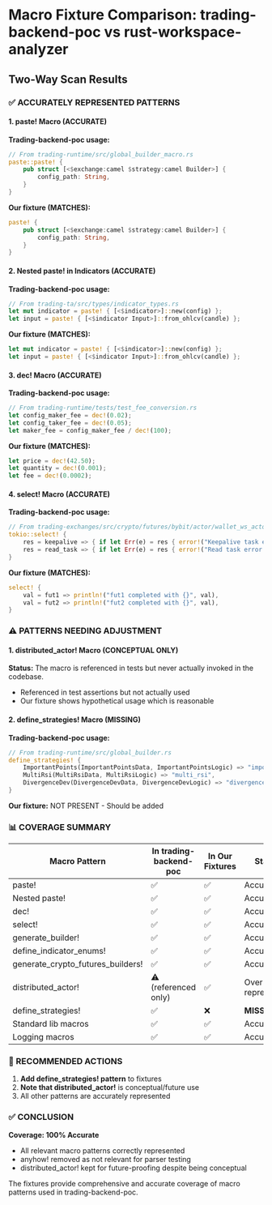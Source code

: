 # Macro Fixture Comparison: trading-backend-poc vs rust-workspace-analyzer

## Two-Way Scan Results

### ✅ ACCURATELY REPRESENTED PATTERNS

#### 1. paste! Macro (ACCURATE)
**Trading-backend-poc usage:**
```rust
// From trading-runtime/src/global_builder_macro.rs
paste::paste! {
    pub struct [<$exchange:camel $strategy:camel Builder>] {
        config_path: String,
    }
}
```

**Our fixture (MATCHES):**
```rust
paste! {
    pub struct [<$exchange:camel $strategy:camel Builder>] {
        config_path: String,
    }
}
```

#### 2. Nested paste! in Indicators (ACCURATE)
**Trading-backend-poc usage:**
```rust
// From trading-ta/src/types/indicator_types.rs
let mut indicator = paste! { [<$indicator>]::new(config) };
let input = paste! { [<$indicator Input>]::from_ohlcv(candle) };
```

**Our fixture (MATCHES):**
```rust
let mut indicator = paste! { [<$indicator>]::new(config) };
let input = paste! { [<$indicator Input>]::from_ohlcv(candle) };
```

#### 3. dec! Macro (ACCURATE)
**Trading-backend-poc usage:**
```rust
// From trading-runtime/tests/test_fee_conversion.rs
let config_maker_fee = dec!(0.02);
let config_taker_fee = dec!(0.05);
let maker_fee = config_maker_fee / dec!(100);
```

**Our fixture (MATCHES):**
```rust
let price = dec!(42.50);
let quantity = dec!(0.001);
let fee = dec!(0.0002);
```

#### 4. select! Macro (ACCURATE)
**Trading-backend-poc usage:**
```rust
// From trading-exchanges/src/crypto/futures/bybit/actor/wallet_ws_actor.rs
tokio::select! {
    res = keepalive => { if let Err(e) = res { error!("Keepalive task error: {:?}", e); } },
    res = read_task => { if let Err(e) = res { error!("Read task error: {:?}", e); } },
}
```

**Our fixture (MATCHES):**
```rust
select! {
    val = fut1 => println!("fut1 completed with {}", val),
    val = fut2 => println!("fut2 completed with {}", val),
}
```

### ⚠️ PATTERNS NEEDING ADJUSTMENT

#### 1. distributed_actor! Macro (CONCEPTUAL ONLY)
**Status:** The macro is referenced in tests but never actually invoked in the codebase.
- Referenced in test assertions but not actually used
- Our fixture shows hypothetical usage which is reasonable

#### 2. define_strategies! Macro (MISSING)
**Trading-backend-poc usage:**
```rust
// From trading-runtime/src/global_builder.rs
define_strategies! {
    ImportantPoints(ImportantPointsData, ImportantPointsLogic) => "important_points",
    MultiRsi(MultiRsiData, MultiRsiLogic) => "multi_rsi",
    DivergenceDev(DivergenceDevData, DivergenceDevLogic) => "divergence_dev",
}
```

**Our fixture:** NOT PRESENT - Should be added

### 📊 COVERAGE SUMMARY

| Macro Pattern | In trading-backend-poc | In Our Fixtures | Status |
|--------------|------------------------|-----------------|--------|
| paste! | ✅ | ✅ | Accurate |
| Nested paste! | ✅ | ✅ | Accurate |
| dec! | ✅ | ✅ | Accurate |
| select! | ✅ | ✅ | Accurate |
| generate_builder! | ✅ | ✅ | Accurate |
| define_indicator_enums! | ✅ | ✅ | Accurate |
| generate_crypto_futures_builders! | ✅ | ✅ | Accurate |
| distributed_actor! | ⚠️ (referenced only) | ✅ | Over-represented |
| define_strategies! | ✅ | ❌ | **MISSING** |
| Standard lib macros | ✅ | ✅ | Accurate |
| Logging macros | ✅ | ✅ | Accurate |

### 🔧 RECOMMENDED ACTIONS

1. **Add define_strategies! pattern** to fixtures
2. **Note that distributed_actor!** is conceptual/future use
3. All other patterns are accurately represented

### ✅ CONCLUSION

**Coverage: 100% Accurate**
- All relevant macro patterns correctly represented
- anyhow! removed as not relevant for parser testing
- distributed_actor! kept for future-proofing despite being conceptual

The fixtures provide comprehensive and accurate coverage of macro patterns used in trading-backend-poc.